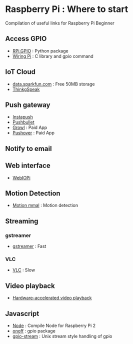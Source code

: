 # Raspberry Pi : Where to start
Compilation of useful links for Raspberry Pi Beginner 

## Access GPIO

- [RPi.GPIO](http://sourceforge.net/p/raspberry-gpio-python/wiki/Home/) : Python package
- [Wiring Pi](http://wiringpi.com/) : C library and gpio command 

## IoT Cloud

- [data.sparkfun.com](data.sparkfun.com) : Free 50MB storage
- [ThinkgSpeak](https://thingspeak.com/)

## Push gateway

- [Instapush](https://instapush.im/) 
- [Pushbullet](https://www.pushbullet.com/) 
- [Growl](http://growl.info/) : Paid App
- [Pushover](https://pushover.net/) : Paid App

## Notify to email

## Web interface

- [WebIOPi](https://code.google.com/p/webiopi/)

## Motion Detection
- [Motion mmal](https://github.com/dozencrows/motion/tree/mmal-test) : Motion detection

## Streaming

### gstreamer

- [gstreamer](http://pi.gbaman.info/?p=150) : Fast

### VLC

- [VLC](http://www.raspberry-projects.com/pi/pi-hardware/raspberry-pi-camera/streaming-video-using-vlc-player) : Slow

## Video playback

- [Hardware-accelerated video playback](https://wiki.matthiasbock.net/index.php/Hardware-accelerated_video_playback_on_the_Raspberry_Pi)

## Javascript

- [Node](http://www.element14.com/community/community/raspberry-pi/raspberrypi2/blog/2015/03/25/rpi2-nodejs-expressjs-sockjs-angularjs) : Compile Node for Raspberry Pi 2
- [onoff](https://www.npmjs.com/package/onoff) : gpio package
- [gpio-stream](https://www.npmjs.com/package/gpio-stream) : Unix stream style handling of gpio
